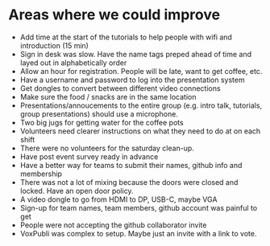 # Areas where we could improve
* Add time at the start of the tutorials to help people with wifi and introduction (15 min)
* Sign in desk was slow. Have the name tags preped ahead of time and layed out in alphabetically order
* Allow an hour for registration.  People will be late, want to get coffee, etc.
* Have a username and password to log into the presentation system
* Get dongles to convert between different video connections
* Make sure the food / snacks are in the same location
* Presentations/annoucements to the entire group (e.g. intro talk, tutorials, group presentations) should use a microphone.
* Two big jugs for getting water for the coffee pots
* Volunteers need clearer instructions on what they need to do at on each shift
* There were no volunteers for the saturday clean-up.
* Have post event survey ready in advance
* Have a better way for teams to submit their names, github info and membership
* There was not a lot of mixing because the doors were closed and locked. Have an open door policy.
* A video dongle to go from HDMI to DP, USB-C, maybe VGA
* Sign-up for team names, team members, github account was painful to get
* People were not accepting the github collaborator invite
* VoxPubli was complex to setup. Maybe just an invite with a link to vote.
